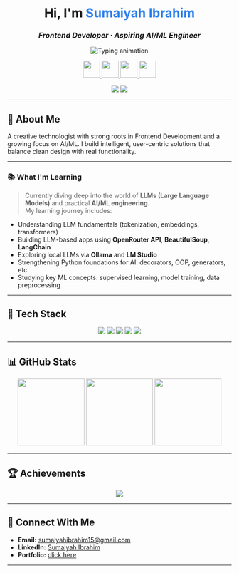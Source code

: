 <h1 align="center">Hi, I'm <span style="color:#2F80ED;">Sumaiyah Ibrahim</span></h1>

<h3 align="center"><i>Frontend Developer · Aspiring AI/ML Engineer </i></h3> 

<p align="center">  
  <img src="https://readme-typing-svg.demolab.com?font=Fira+Code&duration=3000&pause=1000&center=true&vCenter=true&multiline=true&width=650&height=60&lines=Designing+intelligent+interfaces.;Building+secure+and+scalable+systems.;Bringing+ideas+to+life+with+code." alt="Typing animation" />  
</p>
 
<p align="center">
  <a href="mailto:sumaiyahibrahim15@gmail.com">
    <img src="https://skillicons.dev/icons?i=gmail" height="38" />
  </a>
  <a href="https://www.linkedin.com/in/sumaiyah-ibrahim-27049a284" target="_blank">
    <img src="https://skillicons.dev/icons?i=linkedin" height="38" />
  </a>
  <a href="https://github.com/sumaiyahibrahim" target="_blank">
    <img src="https://skillicons.dev/icons?i=github" height="38" />
  </a>
  <a href="https://sumaiyahibrahim.github.io/Sumaiyah-portfolio" target="_blank">
    <img src="https://skillicons.dev/icons?i=vercel" height="38" />
  </a>
</p>



<p align="center">
  <img src="https://komarev.com/ghpvc/?username=sumaiyahibrahim&label=Profile+Views&color=blueviolet&style=flat" />
  <img src="https://img.shields.io/github/followers/sumaiyahibrahim?label=Followers&style=social" />
</p>

---

## 🧠 About Me

A creative technologist with strong roots in Frontend Development and a growing focus on AI/ML.
I build intelligent, user-centric solutions that balance clean design with real functionality.

---


### 📚 What I'm Learning
> Currently diving deep into the world of **LLMs (Large Language Models)** and practical **AI/ML engineering**.  
> My learning journey includes:
- Understanding LLM fundamentals (tokenization, embeddings, transformers)
- Building LLM-based apps using **OpenRouter API**, **BeautifulSoup**, **LangChain**
- Exploring local LLMs via **Ollama** and **LM Studio**
- Strengthening Python foundations for AI: decorators, OOP, generators, etc.
- Studying key ML concepts: supervised learning, model training, data preprocessing

---

## 🧰 Tech Stack

<p align="center">
  <!-- Web & UI -->
  <img src="https://skillicons.dev/icons?i=html,css,js,bootstrap,tailwind" />
  <img src="https://skillicons.dev/icons?i=figma,canva" />

  <!-- Programming & Backend -->
  <img src="https://skillicons.dev/icons?i=python,java,nodejs,express,npm,nodemon" />
  <img src="https://skillicons.dev/icons?i=jquery,ejs" />

  <!-- Tools, Databases & Frameworks -->
  <img src="https://skillicons.dev/icons?i=postgres,postman,jwt,git,github,notion,bun,streamlit,gradio" />

</p>

---

## 📊 GitHub Stats

<p align="center">
  <img src="https://github-readme-stats.vercel.app/api?username=sumaiyahibrahim&theme=radical&show_icons=true&hide_border=true" height="150" />
  <img src="https://nirzak-streak-stats.vercel.app/?user=sumaiyahibrahim&theme=radical&hide_border=true" height="150" />
  <img src="https://github-readme-stats.vercel.app/api/top-langs/?username=sumaiyahibrahim&layout=compact&theme=radical&hide_border=true" height="150" />
</p>

---


## 🏆 Achievements
 
<p align="center">
  <img src="https://github-profile-trophy.vercel.app/?username=sumaiyahibrahim&theme=radical&no-bg=true&no-frame=true&margin-w=10" />
</p>

---

## 🤝 Connect With Me

- **Email:** [sumaiyahibrahim15@gmail.com](mailto:sumaiyahibrahim15@gmail.com)  
- **LinkedIn:** [Sumaiyah Ibrahim](https://www.linkedin.com/in/sumaiyah-ibrahim-27049a284)  
- **Portfolio:** [click here](https://sumaiyahibrahim.github.io/Sumaiyah-portfolio)

---
